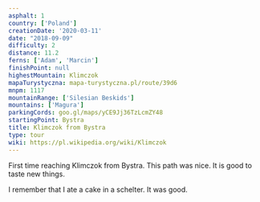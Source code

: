 ```yaml
---
asphalt: 1
country: ['Poland']
creationDate: '2020-03-11'
date: "2018-09-09"
difficulty: 2
distance: 11.2
ferns: ['Adam', 'Marcin']
finishPoint: null
highestMountain: Klimczok
mapaTurystyczna: mapa-turystyczna.pl/route/39d6
mnpm: 1117
mountainRange: ['Silesian Beskids']
mountains: ['Magura']
parkingCords: goo.gl/maps/yCE9Jj36TzLcmZY48
startingPoint: Bystra
title: Klimczok from Bystra
type: tour
wiki: https://pl.wikipedia.org/wiki/Klimczok
---
```


First time reaching Klimczok from Bystra. This path was nice. It is good to taste new things.

I remember that I ate a cake in a schelter. It was good.
